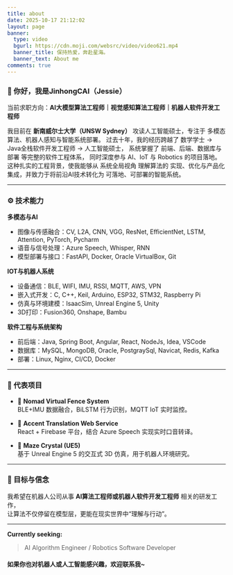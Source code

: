 ```yaml
---
title: about
date: 2025-10-17 21:12:02
layout: page
banner:
  type: video
  bgurl: https://cdn.moji.com/websrc/video/video621.mp4
  banner_title: 保持热爱，奔赴星海。
  banner_text: About me
comments: true
---
```


<div class="trm-card trm-contrast trm-active-el">

### 👋 你好，我是JinhongCAI（Jessie）
当前求职方向：**AI大模型算法工程师｜视觉感知算法工程师｜机器人软件开发工程师**

我目前在 **新南威尔士大学（UNSW Sydney）** 攻读人工智能硕士，专注于 多模态算法、机器人感知与智能系统部署。
过去十年，我的经历跨越了 数学学士 → Java全栈软件开发工程师 → 人工智能硕士，
系统掌握了 前端、后端、数据库与部署 等完整的软件工程体系，
同时深度参与 AI、IoT 与 Robotics 的项目落地。
这种扎实的工程背景，使我能够从 系统全局视角 理解算法的 实现、优化与产品化集成，并致力于将前沿AI技术转化为 可落地、可部署的智能系统。

---

### ⚙️ 技术能力

**多模态与AI**
- 图像与传感融合：CV, L2A, CNN, VGG, ResNet, EfficientNet, LSTM, Attention, PyTorch, Pycharm 
- 语音与信号处理：Azure Speech, Whisper, RNN  
- 模型部署与接口：FastAPI, Docker, Oracle VirtualBox, Git  

**IOT与机器人系统**
- 设备通信：BLE, WIFI, IMU, RSSI, MQTT, AWS, VPN
- 嵌入式开发：C, C++, Keil, Arduino, ESP32, STM32, Raspberry Pi  
- 仿真与环境建模：IsaacSim, Unreal Engine 5, Unity 
- 3D打印：Fusion360, Onshape, Bambu

**软件工程与系统架构**
- 前后端：Java, Spring Boot, Angular, React, NodeJs, Idea, VSCode 
- 数据库：MySQL, MongoDB, Oracle, PostgraySql, Navicat, Redis, Kafka 
- 部署：Linux, Nginx, CI/CD, Docker  

---

### 🧠 代表项目
- 🐑 **Nomad Virtual Fence System**  
  BLE+IMU 数据融合，BiLSTM 行为识别，MQTT IoT 实时监控。

- 🐾 **Accent Translation Web Service**  
  React + Firebase 平台，结合 Azure Speech 实现实时口音转译。

- 💎 **Maze Crystal (UE5)**  
  基于 Unreal Engine 5 的交互式 3D 仿真，用于机器人环境研究。

---

### 🎯 目标与信念
我希望在机器人公司从事 **AI算法工程师或机器人软件开发工程师** 相关的研发工作，  
让算法不仅停留在模型层，更能在现实世界中“理解与行动”。

---

**Currently seeking:**  
> AI Algorithm Engineer / Robotics Software Developer  

</div>

<div class="trm-card trm-contrast trm-active-el">

#### 如果你也对机器人或人工智能感兴趣，欢迎联系我~

</div>

